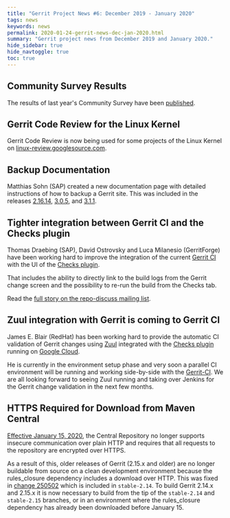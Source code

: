 ```yaml
---
title: "Gerrit Project News #6: December 2019 - January 2020"
tags: news
keywords: news
permalink: 2020-01-24-gerrit-news-dec-jan-2020.html
summary: "Gerrit project news from December 2019 and January 2020."
hide_sidebar: true
hide_navtoggle: true
toc: true
---
```


## Community Survey Results

The results of last year's Community Survey have been
[published](https://docs.google.com/presentation/d/e/2PACX-1vSFj7v00OS14bP64bFPsQbLIy8zP48oc9oyZNod3C7MCGyRDkCh9h64QPMiznevRNWwKRyKACSOy-Zf/pub?start=false&loop=false&delayms=3000).

## Gerrit Code Review for the Linux Kernel

Gerrit Code Review is now being used for some projects of the
Linux Kernel on [linux-review.googlesource.com](https://linux-review.googlesource.com/).

## Backup Documentation

Matthias Sohn (SAP) created a new documentation page with detailed
instructions of how to backup a Gerrit site. This was included in
the releases
[2.16.14](http://gerrit-documentation.storage.googleapis.com/Documentation/2.16.14/backup.html),
[3.0.5](http://gerrit-documentation.storage.googleapis.com/Documentation/3.0.5/backup.html),
and [3.1.1](https://gerrit-documentation.storage.googleapis.com/Documentation/3.1.1/backup.html).


## Tighter integration between Gerrit CI and the Checks plugin

Thomas Draebing (SAP), David Ostrovsky and Luca Milanesio (GerritForge) have been working
hard to improve the integration of the current [Gerrit CI](https://gerrit-ci.gerritforge.com)
with the UI of the [Checks plugin](https://gerrit.googlesource.com/plugins/checks).

That includes the ability to directly link to the build logs from the Gerrit change screen
and the possibility to re-run the build from the Checks tab.

Read the [full story on the repo-discuss mailing list](https://groups.google.com/d/topic/repo-discuss/cyGrURwY7eM/discussion).

## Zuul integration with Gerrit is coming to Gerrit CI

James E. Blair (RedHat) has been working hard to provide the automatic CI validation
of Gerrit changes using [Zuul](https://zuul-ci.org) integrated with the [Checks plugin](https://gerrit.googlesource.com/plugins/checks)
running on [Google Cloud](https://cloud.google.com).

He is currently in the environment setup phase and very soon a parallel CI environment
will be running and working side-by-side with the [Gerrit-CI](https://gerrit-ci.gerritforge.com).
We are all looking forward to seeing Zuul running and taking over Jenkins for the Gerrit change
validation in the next few months.

## HTTPS Required for Download from Maven Central

[Effective January 15, 2020](https://support.sonatype.com/hc/en-us/articles/360041287334),
the Central Repository no longer supports insecure communication over plain HTTP and requires
that all requests to the repository are encrypted over HTTPS.

As a result of this, older releases of Gerrit (2.15.x and older) are no longer buildable
from source on a clean development environment because the rules_closure dependency includes
a download over HTTP.
This was fixed in [change 250502](https://gerrit-review.googlesource.com/c/gerrit/+/250502)
which is included in `stable-2.14`. To build Gerrit 2.14.x and 2.15.x it is now necessary
to build from the tip of the `stable-2.14` and `stable-2.15` branches, or in an environment
where the rules_closure dependency has already been downloaded before January 15.

